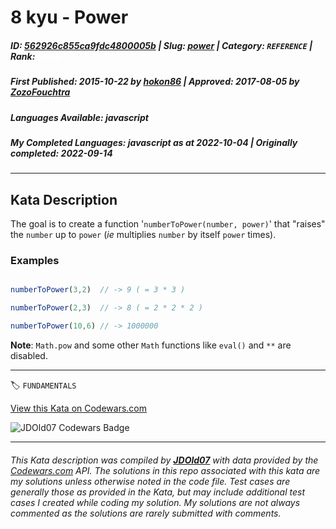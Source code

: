 # 8 kyu - Power

##### **ID**: [562926c855ca9fdc4800005b](https://www.codewars.com/kata/562926c855ca9fdc4800005b) | **Slug**: [power](https://www.codewars.com/kata/562926c855ca9fdc4800005b) | **Category**: `REFERENCE` | **Rank**: <span style="color:white">8 kyu</span>

##### **First Published**: 2015-10-22 ***by*** [hokon86](https://www.codewars.com/users/hokon86) | **Approved**: 2017-08-05 ***by*** [ZozoFouchtra](https://www.codewars.com/users/ZozoFouchtra)

##### **Languages Available**: javascript

##### **My Completed Languages**: javascript ***as at*** 2022-10-04 | **Originally completed**: 2022-09-14

---

## Kata Description


The goal is to create a function '`numberToPower(number, power)`' that "raises" the `number` up to `power` (*ie* multiplies `number` by itself `power` times).



### Examples

```javascript

numberToPower(3,2)  // -> 9 ( = 3 * 3 )

numberToPower(2,3)  // -> 8 ( = 2 * 2 * 2 )

numberToPower(10,6) // -> 1000000

```



**Note**: `Math.pow` and some other `Math` functions like `eval()` and `**` are disabled.

---


🏷 `FUNDAMENTALS`


[View this Kata on Codewars.com](https://www.codewars.com/kata/562926c855ca9fdc4800005b)

![](https://www.codewars.com/users/jdold07/badges/large "JDOld07 Codewars Badge")

---

###### *This Kata description was compiled by [**JDOld07**](https://tpstech.dev) with data provided by the [Codewars.com](https://www.codewars.com) API.  The solutions in this repo associated with this kata are my solutions unless otherwise noted in the code file.  Test cases are generally those as provided in the Kata, but may include additional test cases I created while coding my solution.  My solutions are not always commented as the solutions are rarely submitted with comments.*

